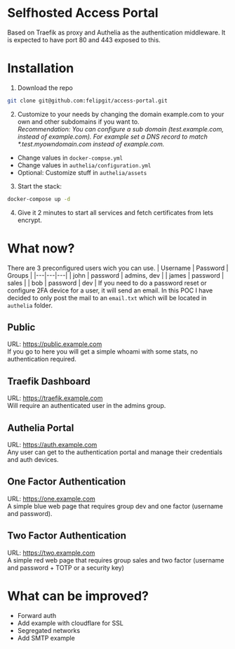 # Selfhosted Access Portal
Based on Traefik as proxy and Authelia as the authentication middleware. It is expected to have port 80 and 443 exposed to this.
# Installation
1. Download the repo
```bash
git clone git@github.com:felipgit/access-portal.git
```
2. Customize to your needs by changing the domain example.com to your own and other subdomains if you want to.  
_Recommendation: You can configure a sub domain (test.example.com, instead of example.com). For example set a DNS record to match *.test.myowndomain.com instead of example.com._  
- Change values in `docker-compse.yml`
- Change values in `authelia/configuration.yml`
- Optional: Customize stuff in `authelia/assets`

3. Start the stack:
```bash
docker-compose up -d
```
4. Give it 2 minutes to start all services and fetch certificates from lets encrypt.
# What now?
There are 3 preconfigured users wich you can use.
| Username | Password | Groups |
|---|---|---|
| john | password | admins, dev |
| james | password | sales |
| bob | password | dev |
If you need to do a password reset or configure 2FA device for a user, it will send an email. In this POC I have decided to only post the mail to an `email.txt` which will be located in `authelia` folder.
## Public
URL: https://public.example.com  
If you go to here you will get a simple whoami with some stats, no authentication required.
## Traefik Dashboard
URL: https://traefik.example.com  
Will require an authenticated user in the admins group.
## Authelia Portal
URL: https://auth.example.com  
Any user can get to the authentication portal and manage their credentials and auth devices.
## One Factor Authentication
URL: https://one.example.com  
A simple blue web page that requires group dev and one factor (username and password).
## Two Factor Authentication
URL: https://two.example.com  
A simple red web page that requires group sales and two factor (username and password + TOTP or a security key)
# What can be improved?
- Forward auth
- Add example with cloudflare for SSL
- Segregated networks
- Add SMTP example
